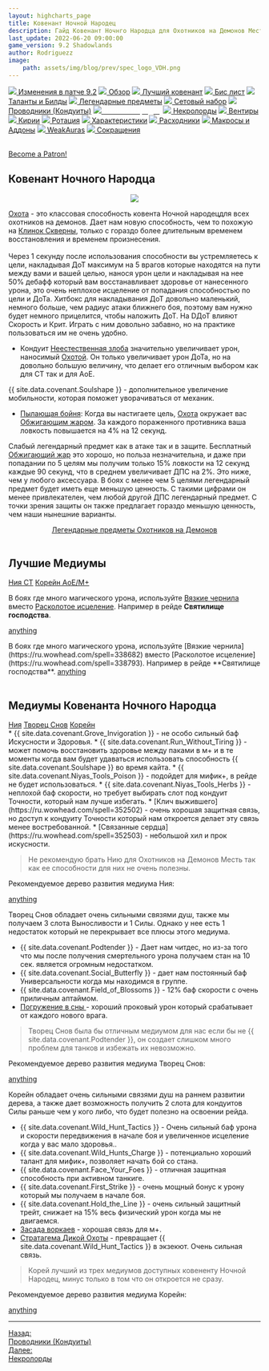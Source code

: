 ```yaml
---
layout: highcharts_page
title: Ковенант Ночной Народец
description: Гайд Ковенант Ночнго Народца для Охотников на Демонов Месть 9.2 PvE Shadowlands
last_update: 2022-06-20 09:00:00
game_version: 9.2 Shadowlands 
author: Rodriguezz
image:
    path: assets/img/blog/prev/spec_logo_VDH.png
---
```


<div id="smooth-nav-outer">
<a href="{{ site.url }}/guide/archive/vengeance/Shadowlands_9_2/changes-patch.html"><img src="https://wow.zamimg.com/images/wow/icons/medium/inv_misc_spyglass_02.jpg"> Изменения в патче 9.2</a>
<a href="{{ site.url }}/guide/archive/vengeance/Shadowlands_9_2/overview.html"><img src="https://wow.zamimg.com/images/wow/icons/medium/inv_misc_spyglass_02.jpg"> Обзор</a>
<a href="{{ site.url }}/guide/archive/vengeance/Shadowlands_9_2/covenant.html"><img src="https://wow.zamimg.com/images/wow/icons/medium/achievement_mythicdungeons_shadowlands.jpg"> Лучший ковенант</a>
<a href="{{ site.url }}/guide/archive/vengeance/Shadowlands_9_2/gear.html"><img src="https://wow.zamimg.com/images/wow/icons/medium/inv_chest_chain_03.jpg"> Бис лист</a>
<a href="{{ site.url }}/guide/archive/vengeance/Shadowlands_9_2/talent-builds.html"><img src="https://wow.zamimg.com/images/wow/icons/medium/ability_marksmanship.jpg"> Таланты и Билды</a>
<a href="{{ site.url }}/guide/archive/vengeance/Shadowlands_9_2/legendaries-shadowlands.html"><img src="https://wow.zamimg.com/images/wow/icons/medium/runesmith_icon.jpg"> Легендарные предметы</a>
<a href="{{ site.url }}/guide/archive/vengeance/Shadowlands_9_2/Set-bonuses.html"><img src="https://wow.zamimg.com/images/wow/icons/medium/wow_token01.jpg"> Сетовый набор</a>
<a href="{{ site.url }}/guide/archive/vengeance/Shadowlands_9_2/conduits-shadowlands.html"><img src="https://wow.zamimg.com/images/wow/icons/medium/ability_rogue_rollthebones02.jpg"> Проводники (Кондуиты)</a>
<a href="{{ site.url }}/guide/archive/vengeance/Shadowlands_9_2/night-fae.html"><img src="https://wow.zamimg.com/images/wow/icons/medium/ui_sigil_nightfae.jpg"><span style="color: white;"> Ночной Народец</span></a>
<a href="{{ site.url }}/guide/archive/vengeance/Shadowlands_9_2/necrolord.html"><img src="https://wow.zamimg.com/images/wow/icons/medium/ui_sigil_necrolord.jpg"> Некролорды</a>
<a href="{{ site.url }}/guide/archive/vengeance/Shadowlands_9_2/venthyr.html"><img src="https://wow.zamimg.com/images/wow/icons/medium/ui_sigil_venthyr.jpg"> Вентиры</a>
<a href="{{ site.url }}/guide/archive/vengeance/Shadowlands_9_2/kyrian.html"><img src="https://wow.zamimg.com/images/wow/icons/medium/ui_sigil_kyrian.jpg"> Кирии</a>
<a href="{{ site.url }}/guide/archive/vengeance/Shadowlands_9_2/rotation-priority.html"><img src="https://wow.zamimg.com/images/wow/icons/medium/wow_token01.jpg"> Ротация</a>
<a href="{{ site.url }}/guide/archive/vengeance/Shadowlands_9_2/stats.html"><img src="https://wow.zamimg.com/images/wow/icons/medium/inv_inscription_80_warscroll_intellect.jpg"> Характеристики</a>
<a href="{{ site.url }}/guide/archive/vengeance/Shadowlands_9_2/consumables.html"><img src="https://wow.zamimg.com/images/wow/icons/medium/inv_potion_92.jpg"> Расходники</a>
<a href="{{ site.url }}/guide/archive/vengeance/Shadowlands_9_2/macros-addons.html"><img src="https://wow.zamimg.com/images/wow/icons/medium/inv_eng_gearspringparts.jpg"> Макросы и Аддоны</a>
<a href="{{ site.url }}/guide/archive/vengeance/Shadowlands_9_2/weakauras.html"><img src="https://wow.zamimg.com/images/wow/icons/medium/spell_holy_auramastery.jpg"> WeakAuras</a>
<a href="{{ site.url }}/guide/archive/vengeance/Shadowlands_9_2/common-terms.html"><img src="https://wow.zamimg.com/images/wow/icons/medium/ui_chat.jpg"> Сокращения</a>
</div>
<br>

<a href="https://www.patreon.com/bePatron?u=43917749"  data-patreon-widget-type="become-patron-button">Become a Patron!</a><script async src="https://c6.patreon.com/becomePatronButton.bundle.js"></script>

## Ковенант Ночного Народца
<p align="center" width="100%"> <img src="{{ site.url }}/assets/img/blog/conduits/fae_logo.png"> </p>

[Охота](https://ru.wowhead.com/spell=323639) - это классовая способность ковента <span class="c12">Ночной народец</span>для всех охотников на демонов. Дает нам новую способность,  чем то похожую на [Клинок Скверны](https://ru.wowhead.com/spell=213241/), только с гораздо более длительным временем восстановления и временем произнесения.<br>
<br>
Через 1 секунду после использования способности вы устремляетесь к цели, накладывая ДоТ максимум на 5 врагов которые находятся на пути между вами и вашей целью, нанося урон цели и накладывая на нее 50% дебафф который вам восстанавливает здоровье от нанесенного урона, это очень неплохое исцеление от попадания способностью по цели и ДоТа. Хитбокс для накладывания ДоТ довольно маленький, немного больше, чем радиус атаки ближнего боя, поэтому вам нужно будет немного прицелится, чтобы наложить ДоТ. На DДоТ влияют Скорость и Крит. Играть с ним довольно забавно, но на практике пользоваться им не очень удобно.

* Кондуит [Неестественная злоба](https://ru.wowhead.com/spell=344358) значительно увеличивает урон, наносимый [Охотой](https://ru.wowhead.com/spell=323639). Он только увеличивает урон ДоТа, но на довольно большую величину, что делает его отличным выбором как для СТ так и для АоЕ.

{{ site.data.covenant.Soulshape }} - дополнительное увеличение мобильности, которая поможет уворачиваться от механик.

* <a href="https://ru.wowhead.com/spell=355890">Пылающая бойня</a>: Когда вы настигаете цель, <a href="https://ru.wowhead.com/spell=323639">Охота</a> окружает вас <a href="https://ru.wowhead.com/spell=258920">Обжигающим жаром</a>. За каждого пораженного противника ваша ловкость повышается на 4% на 12 секунд.

Слабый легендарный предмет как в атаке так и в защите. Бесплатный [Обжигающий жар](https://ru.wowhead.com/spell=258920) это хорошо, но польза незначительна, и даже при попадании по 5 целям мы получим только 15% ловкости на 12 секунд каждые 90 секунд, что в среднем увеличивает ДПС на 2%. Это ниже, чем у любого аксессуара. В боях с менее чем 5 целями легендарный предмет будет иметь еще меньшую ценность. С такими цифрами он менее привлекателен, чем любой другой ДПС легендарный предмет. С точки зрения защиты он также предлагает гораздо меньшую ценность, чем наши нынешние варианты.

<div style="text-align: -webkit-center; text-align: -moz-center;">
<a class="c12 cta-button" href="{{ site.url }}/guide/archive/vengeance/Shadowlands_9_2/legendaries-shadowlands.html" data-border="strong" data-markup-content-target="1" data-icon="true">
<span class="cta-button-icon" style="background-image: url(&quot;https://wow.zamimg.com/images/wow/icons/medium/runesmith_icon.jpg&quot;);">
</span>Легендарные предметы Охотников на Демонов</a></div><br>

## Лучшие Медиумы

<div class="tabs" id="tabs-1">
    <div class="tabs__nav">
      <a class="tabs__link tabs__link_active" href="#content-1">Ния СТ</a>
      <a class="tabs__link" href="#content-2">Корейн АоЕ/М+</a>
    </div>
    <div class="tabs__content">
      <div class="tabs__pane tabs__pane_show" id="content-1">
<div class="tabs_in" markdown="1">	  

В боях где много магического урона, используйте [Вязкие чернила](https://ru.wowhead.com/spell=338682) вместо [Расколотое исцеление](https://ru.wowhead.com/spell=338793). Например в рейде **Святилище господства**.

<a href="https://ru.wowhead.com/soulbind-calc/embed/night-fae/niya/demon-hunter/AwaWZZYBBStvCBIFLR8IJUEmCCMVKu8IJXYACDUraQg" target="blank">anything</a>
</div>      
	  </div>
      <div class="tabs__pane" id="content-2">
<div class="tabs_in" markdown="1">
В боях где много магического урона, используйте [Вязкие чернила](https://ru.wowhead.com/spell=338682) вместо [Расколотое исцеление](https://ru.wowhead.com/spell=338793). Например в рейде **Святилище господства**.      
<a href="https://ru.wowhead.com/soulbind-calc/embed/night-fae/korayn/demon-hunter/AwaWb5YCBStvABUszQASBS0fACVBJgAiFSrvADV2AAA" target="blank">anything</a>
</div>     
	 </div>
    </div>
  </div>
<br>

## Медиумы Ковенанта Ночного Народца

<div class="tabs" id="tabs-2">
    <div class="tabs__nav">
      <a class="tabs__link tabs__link_active" href="#content-4">Ния</a>
      <a class="tabs__link" href="#content-5">Творец Снов</a>
	  <a class="tabs__link" href="#content-6">Корейн</a>
    </div>
    <div class="tabs__content">
      <div class="tabs__pane tabs__pane_show" id="content-4">
<div class="tabs_in" markdown="1">	  
* {{ site.data.covenant.Grove_Invigoration }} - не особо сильный баф Искусности и Здоровья.
* {{ site.data.covenant.Run_Without_Tiring }} - может помочь восстановить здоровье между паками в м+ и в те моменты когда вам будет удаваться использовать способность {{ site.data.covenant.Soulshape }} во время кайта. 
* {{ site.data.covenant.Niyas_Tools_Poison }} - подойдет для мифик+, в рейде не будет использоваться. 
* {{ site.data.covenant.Niyas_Tools_Herbs }} - неплохой баф скорости, но требует выбирать слот под кондуит Точности, который нам лучше избегать.
* [Клич выжившего](https://ru.wowhead.com/spell=352502) - очень хорошая защитная связь, но доступ к кондуиту Точности который нам откроется делает эту связь менее востребованной.
* [Связанные сердца](https://ru.wowhead.com/spell=352503) - небольшой хил и прок искусности.

> Не рекомендую брать Нию для Охотников на Демонов Месть так как ее способности для них не очень полезны.

Рекомендуемое дерево развития медиума Ния:

<a href="https://ru.wowhead.com/soulbind-calc/embed/night-fae/niya/demon-hunter/AwaWZZYBBStvCBIFLR8IJUEmCCMVKu8IJXYACDUraQg" target="blank">anything</a>

</div>      
	  </div>
      <div class="tabs__pane" id="content-5">
<div class="tabs_in" markdown="1">	
Творец Снов обладает очень сильными связями душ, также мы получаем 3 слота Выносливости и 1 Силы. Однако у нее есть 1 недостаток который не перекрывает все плюсы этого медиума.

* {{ site.data.covenant.Podtender }} - Дает нам читдес, но из-за того что мы после получения смертельного урона получаем стан на 10 сек. является огромным недостатком.
* {{ site.data.covenant.Social_Butterfly }} - дает нам постоянный баф Универсальности когда мы находимся в группе.
* {{ site.data.covenant.Field_of_Blossoms }} - 12% баф скорости с очень приличным аптаймом.
* [Погружение в сны ](https://ru.wowhead.com/spell=352786) - хороший проковый урон который срабатывает от каждого нового врага.

> Творец Снов была бы отличным медиумом для нас если бы не {{ site.data.covenant.Podtender }}, он создает слишком много проблем для танков и избежать их невозможно.

Рекомендуемое дерево развития медиума Творец Снов:

<a href="https://ru.wowhead.com/soulbind-calc/embed/night-fae/dreamweaver/demon-hunter/ApqmAQUrbwARBUEmACMFK2kAFSr6ACUq7wA" target="blank">anything</a>

</div>     
	 </div>
	  <div class="tabs__pane" id="content-6">
<div class="tabs_in" markdown="1">
Корейн обладает очень сильными связями душ на раннем развитии дерева, а также дает возможность получить 2 слота для кондуитов Силы раньше чем у кого либо, что будет полезно на освоении рейда.

* {{ site.data.covenant.Wild_Hunt_Tactics }} - Очень сильный баф урона и скорости передвижения в начале боя и увеличенное исцеление когда у вас мало здоровья..
* {{ site.data.covenant.Wild_Hunts_Charge }} - потенциально хороший талант для мифик+, позволяет начать бой со стана.
* {{ site.data.covenant.Face_Your_Foes }} - отличная защитная способность при активном танкиге.
* {{ site.data.covenant.First_Strike }} - очень мощный бонус к урону который мы получаем в начале боя.
* {{ site.data.covenant.Hold_the_Line }} - очень сильный защитный трейт, снижает на 15% весь физический урон когда мы не двигаемся. 
* [Засада воркаев](https://ru.wowhead.com/spell=352800) - хорошая связь для м+.
* [Стратагема Дикой Охоты](https://ru.wowhead.com/spell=352805) - превращает {{ site.data.covenant.Wild_Hunt_Tactics }} в экзекют. Очень сильная связь.

> Корей лучший из трех медиумов доступных ковененту Ночной Народец, минус только в том что он откроется не сразу.

Рекомендуемое дерево развития медиума Корейн:

<a href="https://www.ru.wowhead.com/soulbind-calc/embed/night-fae/korayn/demon-hunter/AwaWapYBBStvCBIFLR8IJUEmCCMVKu8IJStpCDV2AAA" target="blank">anything</a>
</div>      
	  </div>
    </div>
  </div>

<hr>

<div class="minibox minibox-left"><a href="{{ site.url }}/guide/archive/vengeance/Shadowlands_9_2/conduits-shadowlands.html">Назад:<br>Проводники (Кондуиты)</a></div>
<div class="minibox"><a href="{{ site.url }}/guide/archive/vengeance/Shadowlands_9_2/necrolord.html">Далее:<br>Некролорды</a></div>

<br>

<script>
    var $tabs = function (target) {
      var
        _elemTabs = (typeof target === 'string' ? document.querySelector(target) : target),
        _eventTabsShow,
        _showTab = function (tabsLinkTarget) {
          var tabsPaneTarget, tabsLinkActive, tabsPaneShow;
          tabsPaneTarget = document.querySelector(tabsLinkTarget.getAttribute('href'));
          tabsLinkActive = tabsLinkTarget.parentElement.querySelector('.tabs__link_active');
          tabsPaneShow = tabsPaneTarget.parentElement.querySelector('.tabs__pane_show');
          // если следующая вкладка равна активной, то завершаем работу
          if (tabsLinkTarget === tabsLinkActive) {
            return;
          }
          // удаляем классы у текущих активных элементов
          if (tabsLinkActive !== null) {
            tabsLinkActive.classList.remove('tabs__link_active');
          }
          if (tabsPaneShow !== null) {
            tabsPaneShow.classList.remove('tabs__pane_show');
          }
          // добавляем классы к элементам (в завимости от выбранной вкладки)
          tabsLinkTarget.classList.add('tabs__link_active');
          tabsPaneTarget.classList.add('tabs__pane_show');
          document.dispatchEvent(_eventTabsShow);
        },
        _switchTabTo = function (tabsLinkIndex) {
          var tabsLinks = _elemTabs.querySelectorAll('.tabs__link');
          if (tabsLinks.length > 0) {
            if (tabsLinkIndex > tabsLinks.length) {
              tabsLinkIndex = tabsLinks.length;
            } else if (tabsLinkIndex < 1) {
              tabsLinkIndex = 1;
            }
            _showTab(tabsLinks[tabsLinkIndex - 1]);
          }
        };

      _eventTabsShow = new CustomEvent('tab.show', { detail: _elemTabs });

      _elemTabs.addEventListener('click', function (e) {
        var tabsLinkTarget = e.target;
        // завершаем выполнение функции, если кликнули не по ссылке
        if (!tabsLinkTarget.classList.contains('tabs__link')) {
          return;
        }
        // отменяем стандартное действие
        e.preventDefault();
        _showTab(tabsLinkTarget);
      });

      return {
        showTab: function (target) {
          _showTab(target);
        },
        switchTabTo: function (index) {
          _switchTabTo(index);
        }
      }

    };

    (function () {
      var
        nameKey = 'mytabs2',
        mytabs = {},
        mytabsStorage = {},
        listTabs = document.querySelectorAll('.tabs');

      for (var i = 0, length = listTabs.length; i < length; i++) {
        if (listTabs[i].id) {
          mytabs[listTabs[i].id] = $tabs(listTabs[i]);
        }
      }
      if (localStorage.getItem(nameKey)) {
        mytabsStorage = JSON.parse(localStorage.getItem(nameKey));
        for (var key in mytabsStorage) {
          if (mytabs.hasOwnProperty(key)) {
            mytabs[key].showTab(document.querySelector('[href="' + mytabsStorage[key] + '"]'));
          }
        }
      }
      document.addEventListener('tab.show', function (e) {
        mytabsStorage[e.detail.closest('.tabs').getAttribute('id')] = e.detail.querySelector('.tabs__link_active').getAttribute('href');
        localStorage.setItem(nameKey, JSON.stringify(mytabsStorage));
      })
    })();   
</script>	
